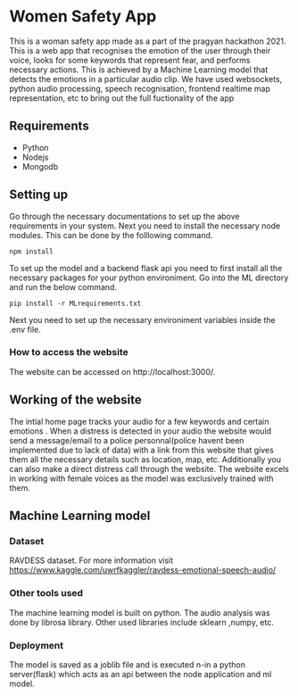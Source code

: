 # Women Safety App
This is a woman safety app made as a part of the pragyan hackathon 2021. 
This is a web app that recognises the emotion of the user through their voice, looks for some keywords that represent fear, and performs necessary actions. 
This is achieved by a Machine Learning model that detects the emotions in a particular audio clip.
We have used websockets, python audio processing, speech recognisation, frontend realtime map representation, etc to bring out the full fuctionality of the app
## Requirements
- Python
- Nodejs
- Mongodb
## Setting up
Go through the necessary documentations to set up the above requirements in your system. Next you need to install the necessary node modules. This can be done by the folllowing command.
```
npm install
```
To set up the model and a backend flask api you need to first install all the necessary packages for your python environiment. Go into the ML directory and run the below command. 
```
pip install -r MLrequirements.txt
```
Next you need to set up the necessary environiment variables inside the .env file.
### How to access the website
The website can be accessed on http://localhost:3000/.
## Working of the website
The intial home page tracks your audio for a few keywords and certain emotions . When a distress is detected in your audio the website would send a message/email to a police personnal(police havent been implemented due to lack of data)  with a link from this website that gives them all the necessary details such as location, map, etc.
Additionally you can also make a direct distress call through the website.
The website excels in working with female voices as the model was exclusively trained with them. 
## Machine Learning model
### Dataset 
RAVDESS dataset. For more information visit https://www.kaggle.com/uwrfkaggler/ravdess-emotional-speech-audio/
### Other tools used 
The machine learning model is built on python. The audio analysis was done by librosa library. Other used libraries include sklearn ,numpy, etc.
### Deployment
The model is saved as a joblib file and is executed n-in a python server(flask) which acts as an api between the node application and ml model.
